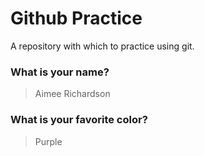 # Github Practice

A repository with which to practice using git.

### What is your name?

> Aimee Richardson


### What is your favorite color?

> Purple
